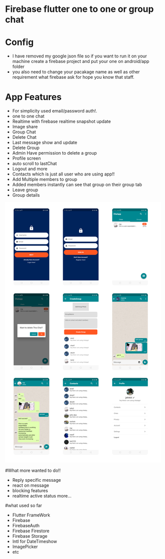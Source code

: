 # Firebase flutter one to one or group chat

# Config

- I have removed my google json file so if you want to run it on your machine
  create a firebase project and put your one on android/app folder
- you also need to change your pacakage name as well as other requirement what
  firebase ask for hope you know that staff.

# App Features

- For simplicity used email/password auth!.
- one to one chat
- Realtime with firebase realtime snapshot update
- Image share
- Group Chat
- Delete Chat
- Last message show and update
- Delete Group
- Admin Have permission to delete a group
- Profile screen
- auto scroll to lastChat
- Logout and more
- Contacts which is just all user who are using app!!
- Add Multiple members to group
- Added members instantly can see that group on their group tab
- Leave group
- Group details

<img src="https://github.com/jahidul96/flutter_firebase_chatapp/blob/main/assets/cover.png"  />

#What more wanted to do!!

- Reply specific message
- react on message
- blocking features
- realtime active status more...

#what used so far

- Flutter FrameWork
- Firebase
- FirebaseAuth
- Firebase Firestore
- Firebase Storage
- Intl for DateTimeshow
- ImagePicker
- etc

